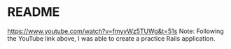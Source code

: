 # README

https://www.youtube.com/watch?v=fmyvWz5TUWg&t=51s
Note: Following the YouTube link above, I was able to create a practice Rails
application.
